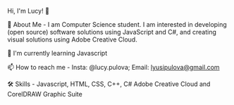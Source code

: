 Hi, I'm Lucy! 👋

🚀 About Me - I am Computer Science student. I am interested in developing (open source) software solutions using JavaScript and C#, and creating visual solutions using Adobe Creative Cloud.

🧠 I'm currently learning Javascript

📫 How to reach me - Insta: @lucy.pulova; Email: lyusipulova@gmail.com

🛠 Skills - Javascript, HTML, CSS, C++, C# Adobe Creative Cloud and CorelDRAW Graphic Suite
